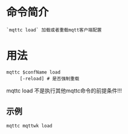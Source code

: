 # 命令简介 

    `mqttc load` 加载或者重载mqtt客户端配置

# 用法

```
mqttc $confName load
	 [-reload] # 是否强制重载
```

mqttc load 不是执行其他mqttc命令的前提条件!!!

## 示例

```
mqttc mqttwk load
```